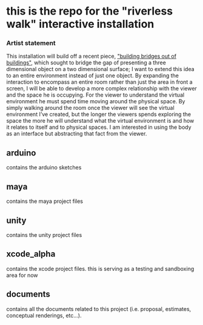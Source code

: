 <h1>this is the repo for the "riverless walk" interactive installation</h1>
<div>
<h3>Artist statement</h3>
<p>
This installation will build off a recent piece, <a href='http://hcwiley.com/installation/building-bridges-out-of-buildings' target='_blank'>"building bridges out of buildings"</a>, which sought to bridge the gap of presenting a three dimensional object on a two dimensional surface; I want to extend this idea to an entire environment instead of just one object. By expanding the interaction to encompass an entire room rather than just the area in front a screen, I will be able to develop a more complex relationship with the viewer and the space he is occupying. For the viewer to understand the virtual environment he must spend time moving around the physical space. By simply walking around the room once the viewer will see the virtual environment I’ve created, but the longer the viewers spends exploring the space the more he will understand what the virtual environment is and how it relates to itself and to physical spaces. I am interested in using the body as an interface but abstracting that fact from the viewer.
</p>
</div>
<h2>arduino</h2>
<p>
contains the arduino sketches
</p>
<h2>maya</h2>
<p>
contains the maya project files
</p>
<h2>unity</h2>
<p>
contains the unity project files
</p>
<h2>xcode_alpha</h2>
<p>
contains the xcode project files. this is serving as a testing and sandboxing area for now
</p>
<h2>documents</h2>
<p>
contains all the documents related to this project (i.e. proposal, estimates, conceptual renderings, etc...).
</p>
